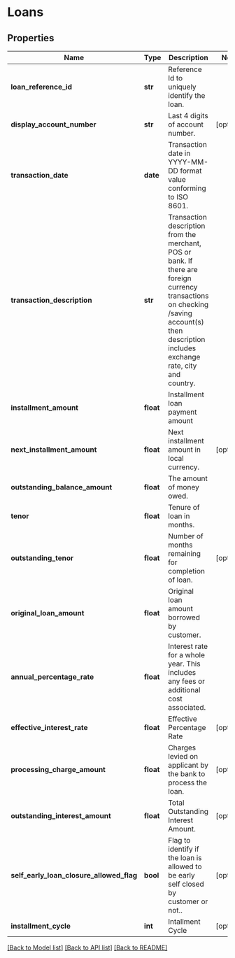 # Loans

## Properties
Name | Type | Description | Notes
------------ | ------------- | ------------- | -------------
**loan_reference_id** | **str** | Reference Id to uniquely identify the loan.  | 
**display_account_number** | **str** | Last 4 digits of account number.  | [optional] 
**transaction_date** | **date** | Transaction date in YYYY-MM-DD format value conforming to ISO 8601. | 
**transaction_description** | **str** | Transaction description from the merchant, POS or bank. If there are foreign currency transactions on checking /saving account(s) then description includes exchange rate, city and country. | 
**installment_amount** | **float** | Installment loan payment amount | 
**next_installment_amount** | **float** | Next installment amount in local currency. | [optional] 
**outstanding_balance_amount** | **float** | The amount of money owed. | 
**tenor** | **float** | Tenure of loan in months. | 
**outstanding_tenor** | **float** | Number of months remaining for completion of loan. | [optional] 
**original_loan_amount** | **float** | Original loan amount borrowed by customer. | 
**annual_percentage_rate** | **float** | Interest rate for a whole year. This includes any fees or additional cost associated. | 
**effective_interest_rate** | **float** | Effective Percentage Rate | [optional] 
**processing_charge_amount** | **float** | Charges levied on applicant by the bank to process the loan. | [optional] 
**outstanding_interest_amount** | **float** | Total Outstanding Interest Amount. | [optional] 
**self_early_loan_closure_allowed_flag** | **bool** | Flag to identify if the loan is allowed to be early self closed by customer or not.. | [optional] 
**installment_cycle** | **int** | Intallment Cycle | [optional] 

[[Back to Model list]](../README.md#documentation-for-models) [[Back to API list]](../README.md#documentation-for-api-endpoints) [[Back to README]](../README.md)

